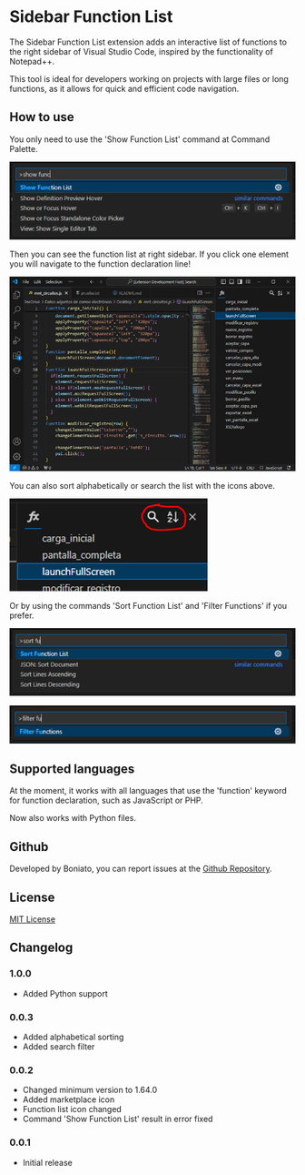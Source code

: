 # Sidebar Function List

The Sidebar Function List extension adds an interactive list of functions to the right sidebar of Visual Studio Code, inspired by the functionality of Notepad++. 

This tool is ideal for developers working on projects with large files or long functions, as it allows for quick and efficient code navigation. 

## How to use

You only need to use the 'Show Function List' command at Command Palette.

![Show Function List](resources/readme1.png)

Then you can see the function list at right sidebar. If you click one element you will navigate to the function declaration line!

![Function List](resources/readme2.png)

You can also sort alphabetically or search the list with the icons above.

![Sort And Search Icons](resources/readme3.png)

 Or by using the commands 'Sort Function List' and 'Filter Functions' if you prefer.

![Sort Function List](resources/readme4.png)

![Filter Functions](resources/readme5.png)

## Supported languages

At the moment, it works with all languages that use the 'function' keyword for function declaration, such as JavaScript or PHP.

Now also works with Python files.

## Github

Developed by Boniato, you can report issues at the [Github Repository](https://github.com/BoniatoRelleno/SidebarFunctionListVSC).

## License

[MIT License](LICENSE.md)

## Changelog

### 1.0.0

- Added Python support

### 0.0.3

- Added alphabetical sorting
- Added search filter

### 0.0.2

- Changed minimum version to 1.64.0
- Added marketplace icon
- Function list icon changed
- Command 'Show Function List' result in error fixed

### 0.0.1

- Initial release

